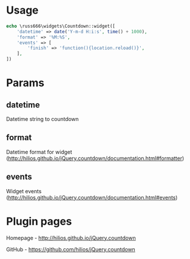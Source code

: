 Usage
================

```php
echo \russ666\widgets\Countdown::widget([
    'datetime' => date('Y-m-d H:i:s', time() + 1000),
    'format' => '%M:%S',
    'events' => [
        'finish' => 'function(){location.reload()}',
    ],
])
```

Params
================

datetime
-----------------------
Datetime string to countdown

format
-----------------------
Datetime format for widget (http://hilios.github.io/jQuery.countdown/documentation.html#formatter)

events
-----------------------
Widget events (http://hilios.github.io/jQuery.countdown/documentation.html#events)

Plugin pages
================
Homepage - http://hilios.github.io/jQuery.countdown

GitHub - https://github.com/hilios/jQuery.countdown
